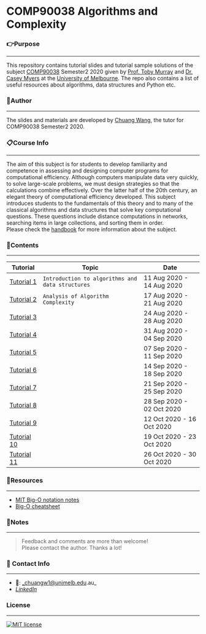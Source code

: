 # COMP90038 Algorithms and Complexity

### **:point_right:Purpose**
---
This repository contains tutorial slides and tutorial sample solutions of the subject [COMP90038](https://handbook.unimelb.edu.au/2020/subjects/comp90038) Semester2 2020 given by [Prof. Toby Murray](https://people.eng.unimelb.edu.au/tobym/) and [Dr. Casey Myers](https://findanexpert.unimelb.edu.au/profile/861123-casey-myers) at the [University of Melbourne](https://www.unimelb.edu.au/). The repo also contains a list of useful resources about algorithms, data structures and Python etc.

### **:running:Author**
---
The slides and materials are developed by [Chuang Wang](https://www.linkedin.com/in/chuangw/), the tutor for COMP90038 Semester2 2020.

### **:clipboard:Course Info**
---
The aim of this subject is for students to develop familiarity and competence in assessing and designing computer programs for computational efficiency. Although computers manipulate data very quickly, to solve large-scale problems, we must design strategies so that the calculations combine effectively. Over the latter half of the 20th century, an elegant theory of computational efficiency developed. This subject introduces students to the fundamentals of this theory and to many of the classical algorithms and data structures that solve key computational questions. These questions include distance computations in networks, searching items in large collections, and sorting them in order.  
Please check the [handbook](https://handbook.unimelb.edu.au/2020/subjects/comp90038) for more information about the subject.

### **:bookmark_tabs:Contents**
---

| Tutorial        | Topic | Date |
| --------------- | ----- | ---- |
| [Tutorial 1](https://github.com/chuangw46/COMP90038_Algorithms/blob/master/Tutorial1_Introduction_to_algorithms_and_data_structures.pdf)  |`Introduction to algorithms and data structures`| 11 Aug 2020 - 14 Aug 2020
| [Tutorial 2](https://github.com/chuangw46/COMP90038_Algorithms/blob/master/Tutorial2_Analysis_of_Algorithm_Complexity.pdf)  |   `Analysis of Algorithm Complexity`    | 17 Aug 2020 - 21 Aug 2020
| [Tutorial 3]()  |       | 24 Aug 2020 - 28 Aug 2020
| [Tutorial 4]()  |       | 31 Aug 2020 - 04 Sep 2020
| [Tutorial 5]()  |       | 07 Sep 2020 - 11 Sep 2020
| [Tutorial 6]()  |       | 14 Sep 2020 - 18 Sep 2020
| [Tutorial 7]()  |       | 21 Sep 2020 - 25 Sep 2020
| [Tutorial 8]()  |       | 28 Sep 2020 - 02 Oct 2020
| [Tutorial 9]()  |       | 12 Oct 2020 - 16 Oct 2020
| [Tutorial 10]() |       | 19 Oct 2020 - 23 Oct 2020
| [Tutorial 11]() |       | 26 Oct 2020 - 30 Oct 2020

### **:file_folder:Resources**
---
- [MIT Big-O notation notes](https://web.mit.edu/16.070/www/lecture/big_o.pdf)
- [Big-O cheatsheet](https://www.bigocheatsheet.com/)

### **:page_facing_up:Notes**
---
>Feedback and comments are more than welcome!\
>Please contact the author. Thanks a lot!


### **:email: Contact Info**
---
- :e-mail:: _chuangw1@unimelb.edu.au_
- [_LinkedIn_](https://www.linkedin.com/in/chuangw)

### **License**
---
[![MIT license](https://img.shields.io/badge/License-MIT-blue.svg)](https://github.com/chuangw46/COMP90038_Algorithms/blob/master/LICENSE)
